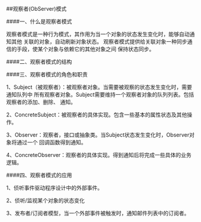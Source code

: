 ##观察者(ObServer)模式

####一、什么是观察者模式

观察者模式是一种行为模式，其作用为当一个对象的状态发生变化时，能够自动通知其他
关联的对象，自动刷新对象状态。
观察者模式提供给关联对象一种同步通信的手段，使某个对象与依赖它的其他对象之间
保持状态同步。

####二、观察者模式的结构



####三、观察者模式的角色和职责

1、Subject（被观察者）：被观察者对象。当需要被观察的状态发生变化时，需要通知队列中
所有观察者对象。Subject需要维持一个观察者对象的队列列表。包括观察者的添加、删除、
通知。

2、ConcreteSubject：被观察者的具体实现。包含一些基本的属性状态及其他操作。

3、Observer：观察者，接口或抽象类。当Subject状态发生变化时，Observer对象将通过一个
回调函数得到通知。

4、ConcreteObserver：观察者的具体实现。得到通知后将完成一些具体的业务逻辑。

####四、观察者模式的应用

1、侦听事件驱动程序设计中的外部事件。

2、侦听/监视某个对象的状态变化

3、发布者/订阅者模型，当一个外部事件被触发时，通知邮件列表中的订阅者。